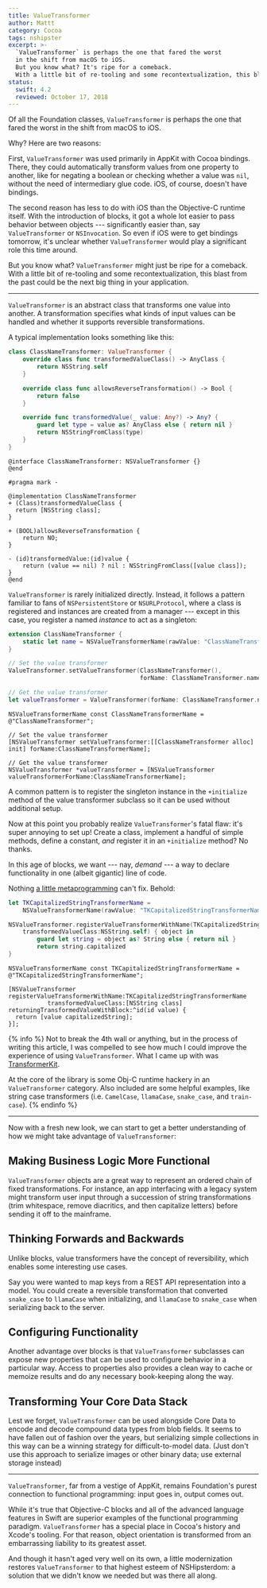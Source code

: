 ```yaml
---
title: ValueTransformer
author: Mattt
category: Cocoa
tags: nshipster
excerpt: >-
  `ValueTransformer` is perhaps the one that fared the worst
  in the shift from macOS to iOS.
  But you know what? It's ripe for a comeback. 
  With a little bit of re-tooling and some recontextualization, this blast from the past could be the next big thing in your application.
status:
  swift: 4.2
  reviewed: October 17, 2018
---
```


Of all the Foundation classes,
`ValueTransformer` is perhaps the one that fared the worst
in the shift from macOS to iOS.

Why? Here are two reasons:

First,
`ValueTransformer` was used primarily in AppKit with Cocoa bindings.
There, they could automatically transform values from one property to another,
like for negating a boolean or checking whether a value was `nil`,
without the need of intermediary glue code.
iOS, of course, doesn't have bindings.

The second reason has less to do with iOS than the Objective-C runtime itself.
With the introduction of blocks,
it got a whole lot easier to pass behavior between objects ---
significantly easier than, say `ValueTransformer` or `NSInvocation`.
So even if iOS were to get bindings tomorrow,
it's unclear whether `ValueTransformer`
would play a significant role this time around.

But you know what?
`ValueTransformer` might just be ripe for a comeback.
With a little bit of re-tooling and some recontextualization,
this blast from the past could be the next big thing in your application.

---

`ValueTransformer` is an abstract class that transforms one value into another.
A transformation specifies what kinds of input values can be handled
and whether it supports reversible transformations.

A typical implementation looks something like this:

```swift
class ClassNameTransformer: ValueTransformer {
    override class func transformedValueClass() -> AnyClass {
        return NSString.self
    }

    override class func allowsReverseTransformation() -> Bool {
        return false
    }

    override func transformedValue(_ value: Any?) -> Any? {
        guard let type = value as? AnyClass else { return nil }
        return NSStringFromClass(type)
    }
}
```

```objc
@interface ClassNameTransformer: NSValueTransformer {}
@end

#pragma mark -

@implementation ClassNameTransformer
+ (Class)transformedValueClass {
  return [NSString class];
}

+ (BOOL)allowsReverseTransformation {
    return NO;
}

- (id)transformedValue:(id)value {
    return (value == nil) ? nil : NSStringFromClass([value class]);
}
@end
```

`ValueTransformer` is rarely initialized directly.
Instead, it follows a pattern familiar to fans of
`NSPersistentStore` or `NSURLProtocol`,
where a class is registered and instances are created from a manager ---
except in this case, you register a named _instance_ to act as a singleton:

```swift
extension ClassNameTransformer {
    static let name = NSValueTransformerName(rawValue: "ClassNameTransformer")
}

// Set the value transformer
ValueTransformer.setValueTransformer(ClassNameTransformer(),
                                     forName: ClassNameTransformer.name)

// Get the value transformer
let valueTransformer = ValueTransformer(forName: ClassNameTransformer.name)
```

```objc
NSValueTransformerName const ClassNameTransformerName = @"ClassNameTransformer";

// Set the value transformer
[NSValueTransformer setValueTransformer:[[ClassNameTransformer alloc] init] forName:ClassNameTransformerName];

// Get the value transformer
NSValueTransformer *valueTransformer = [NSValueTransformer valueTransformerForName:ClassNameTransformerName];
```

A common pattern is to register the singleton instance
in the `+initialize` method of the value transformer subclass
so it can be used without additional setup.

Now at this point you probably realize `ValueTransformer`'s fatal flaw:
it's super annoying to set up!
Create a class,
implement a handful of simple methods,
define a constant,
_and_ register it in an `+initialize` method? No thanks.

In this age of blocks,
we want --- nay, _demand_ ---
a way to declare functionality in one (albeit gigantic) line of code.

Nothing [a little metaprogramming](https://github.com/mattt/TransformerKit/blob/master/TransformerKit/NSValueTransformer%2BTransformerKit.m#L36) can't fix.
Behold:

```swift
let TKCapitalizedStringTransformerName =
    NSValueTransformerName(rawValue: "TKCapitalizedStringTransformerName")

NSValueTransformer.registerValueTransformerWithName(TKCapitalizedStringTransformerName,
    transformedValueClass:NSString.self) { object in
        guard let string = object as? String else { return nil }
        return string.capitalized
}
```

```objc
NSValueTransformerName const TKCapitalizedStringTransformerName = @"TKCapitalizedStringTransformerName";

[NSValueTransformer registerValueTransformerWithName:TKCapitalizedStringTransformerName
           transformedValueClass:[NSString class]
returningTransformedValueWithBlock:^id(id value) {
  return [value capitalizedString];
}];
```

{% info %}
Not to break the 4th wall or anything,
but in the process of writing this article,
I was compelled to see how much I could improve
the experience of using `ValueTransformer`.
What I came up with was
[TransformerKit](https://github.com/mattt/TransformerKit).

At the core of the library is some Obj-C runtime hackery
in an `ValueTransformer` category.
Also included are some helpful examples,
like string case transformers
(i.e. `CamelCase`, `llamaCase`, `snake_case`, and `train-case`).
{% endinfo %}

---

Now with a fresh new look,
we can start to get a better understanding of
how we might take advantage of `ValueTransformer`:

## Making Business Logic More Functional

`ValueTransformer` objects are a great way to represent
an ordered chain of fixed transformations.
For instance, an app interfacing with a legacy system
might transform user input through a succession of string transformations
(trim whitespace, remove diacritics, and then capitalize letters)
before sending it off to the mainframe.

## Thinking Forwards and Backwards

Unlike blocks, value transformers have the concept of reversibility,
which enables some interesting use cases.

Say you were wanted to map keys from a REST API representation into a model.
You could create a reversible transformation that converted `snake_case` to `llamaCase` when initializing,
and `llamaCase` to `snake_case` when serializing back to the server.

## Configuring Functionality

Another advantage over blocks is that
`ValueTransformer` subclasses can expose new properties
that can be used to configure behavior in a particular way.
Access to properties also provides a clean way to cache or memoize results
and do any necessary book-keeping along the way.

## Transforming Your Core Data Stack

Lest we forget,
`ValueTransformer` can be used alongside Core Data
to encode and decode compound data types from blob fields.
It seems to have fallen out of fashion over the years,
but serializing simple collections in this way
can be a winning strategy for difficult-to-model data.
(Just don't use this approach to serialize images or other binary data;
use external storage instead)

---

`ValueTransformer`,
far from a vestige of AppKit,
remains Foundation's purest connection to functional programming:
input goes in, output comes out.

While it's true that Objective-C blocks
and all of the advanced language features in Swift
are superior examples of the functional programming paradigm.
`ValueTransformer` has a special place in Cocoa's history and Xcode's tooling.
For that reason, object orientation is transformed
from an embarrassing liability to its greatest asset.

And though it hasn't aged very well on its own,
a little modernization restores `ValueTransformer`
to that highest esteem of NSHipsterdom:
a solution that we didn't know we needed
but was there all along.
